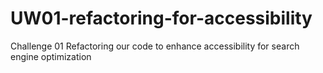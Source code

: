 # UW01-refactoring-for-accessibility
Challenge 01 Refactoring our code to enhance accessibility for search engine optimization
